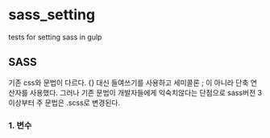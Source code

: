 sass_setting
==============
tests for setting sass in gulp 

## SASS
기존 css와 문법이 다르다. {} 대신 들여쓰기를 사용하고 세미콜론 ; 이 아니라 단축 연산자를 사용했다. 그러나 기존 문법이 개발자들에게 익숙치않다는 단점으로
sass버전 3이상부터 주 문법은 .scss로 변경된다. 

### 1. 변수


